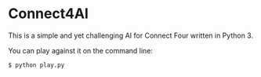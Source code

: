 # Connect4AI

This is a simple and yet challenging AI for Connect Four written in Python 3. 

You can play against it on the command line:

```
$ python play.py
```